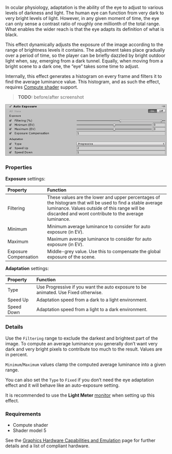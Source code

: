 In ocular physiology, adaptation is the ability of the eye to adjust to various levels of darkness and light. The human eye can function from very dark to very bright levels of light. However, in any given moment of time, the eye can only sense a contrast ratio of roughly one millionth of the total range. What enables the wider reach is that the eye adapts its definition of what is black.

This effect dynamically adjusts the exposure of the image according to the range of brightness levels it contains. The adjustment takes place gradually over a period of time, so the player can be briefly dazzled by bright outdoor light when, say, emerging from a dark tunnel. Equally, when moving from a bright scene to a dark one, the “eye” takes some time to adjust.

Internally, this effect generates a histogram on every frame and filters it to find the average luminance value. This histogram, and as such the effect, requires [Compute shader](https://docs.unity3d.com/Manual/ComputeShaders.html) support.

> **TODO:** before/after screenshot

![Auto Exposure](images/autoexposure.png)

### Properties

**Exposure** settings:

| Property              | Function                                                     |
| :--------------------- | :------------------------------------------------------------ |
| Filtering             | These values are the lower and upper percentages of the histogram that will be used to find a stable average luminance. Values outside of this range will be discarded and wont contribute to the average luminance. |
| Minimum               | Minimum average luminance to consider for auto exposure (in EV). |
| Maximum               | Maximum average luminance to consider for auto exposure (in EV). |
| Exposure Compensation | Middle-grey value. Use this to compensate the global exposure of the scene. |

**Adaptation** settings:

| Property   | Function                                                     |
| :---------- | :------------------------------------------------------------ |
| Type       | Use Progressive if you want the auto exposure to be animated. Use Fixed otherwise. |
| Speed Up   | Adaptation speed from a dark to a light environment.         |
| Speed Down | Adaptation speed from a light to a dark environment.         |

### Details

Use the `Filtering` range to exclude the darkest and brightest part of the image. To compute an average luminance you generally don’t want very dark and very bright pixels to contribute too much to the result. Values are in percent.

`Minimum`/`Maximum` values clamp the computed average luminance into a given range.

You can also set the `Type` to `Fixed` if you don’t need the eye adaptation effect and it will behave like an auto-exposure setting.

It is recommended to use the **Light Meter** [monitor](https://github.com/Unity-Technologies/PostProcessing/wiki/Debugging) when setting up this effect.

### Requirements

- Compute shader
- Shader model 5

See the [Graphics Hardware Capabilities and Emulation](https://docs.unity3d.com/Manual/GraphicsEmulation.html) page for further details and a list of compliant hardware.